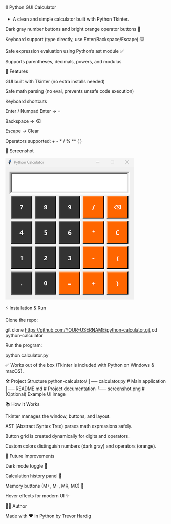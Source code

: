 🖩 Python GUI Calculator

- A clean and simple calculator built with Python Tkinter.

Dark gray number buttons and bright orange operator buttons 🎨

Keyboard support (type directly, use Enter/Backspace/Escape) ⌨️

Safe expression evaluation using Python’s ast module ✅

Supports parentheses, decimals, powers, and modulus

🚀 Features

GUI built with Tkinter (no extra installs needed)

Safe math parsing (no eval, prevents unsafe code execution)

Keyboard shortcuts

Enter / Numpad Enter → =

Backspace → ⌫

Escape → Clear

Operators supported: + - * / % ** ( )

📸 Screenshot

![Calculator Screenshot](screenshot.png)

⚡ Installation & Run

Clone the repo:

git clone https://github.com/YOUR-USERNAME/python-calculator.git
cd python-calculator


Run the program:

python calculator.py


✅ Works out of the box (Tkinter is included with Python on Windows & macOS).

🛠️ Project Structure
python-calculator/
│── calculator.py   # Main application
│── README.md       # Project documentation
└── screenshot.png  # (Optional) Example UI image

📚 How It Works

Tkinter manages the window, buttons, and layout.

AST (Abstract Syntax Tree) parses math expressions safely.

Button grid is created dynamically for digits and operators.

Custom colors distinguish numbers (dark gray) and operators (orange).

🔮 Future Improvements

Dark mode toggle 🌙

Calculation history panel 📜

Memory buttons (M+, M-, MR, MC) 💾

Hover effects for modern UI ✨

👨‍💻 Author

Made with ❤️ in Python by Trevor Hardig
